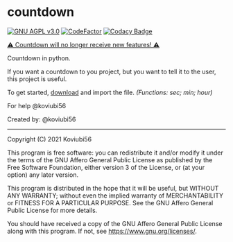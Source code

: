 # countdown

[![GNU AGPL v3.0](https://img.shields.io/github/license/koviubi56/countdown)](https://github.com/koviubi56/countdown/blob/main/LICENSE)
[![CodeFactor](https://www.codefactor.io/repository/github/koviubi56/countdown/badge)](https://www.codefactor.io/repository/github/koviubi56/countdown)
[![Codacy Badge](https://app.codacy.com/project/badge/Grade/2b1cb049b7f4450b92e2fdfdd602accc)](https://www.codacy.com/gh/koviubi56/countdown/dashboard?utm_source=github.com&amp;utm_medium=referral&amp;utm_content=koviubi56/countdown&amp;utm_campaign=Badge_Grade)

[⚠️ Countdown will no longer receive new features! ⚠️](https://github.com/koviubi56/countdown/blob/main/SECURITY.md)

Countdown in python.

If you want a countdown to you project, but you want to tell it to the user, this project is useful.

To get started, [download](https://github.com/koviubi56/sablon-eng/releases) and import the file. *(Functions: sec; min; hour)*

For help @koviubi56

Created by: @koviubi56

---
Copyright (C) 2021  Koviubi56

This program is free software: you can redistribute it and/or modify it under the terms of the GNU Affero General Public License as published by the Free Software Foundation, either version 3 of the License, or (at your option) any later version.

This program is distributed in the hope that it will be useful, but WITHOUT ANY WARRANTY; without even the implied warranty of MERCHANTABILITY or FITNESS FOR A PARTICULAR PURPOSE.  See the GNU Affero General Public License for more details.

You should have received a copy of the GNU Affero General Public License along with this program.  If not, see <https://www.gnu.org/licenses/>.
